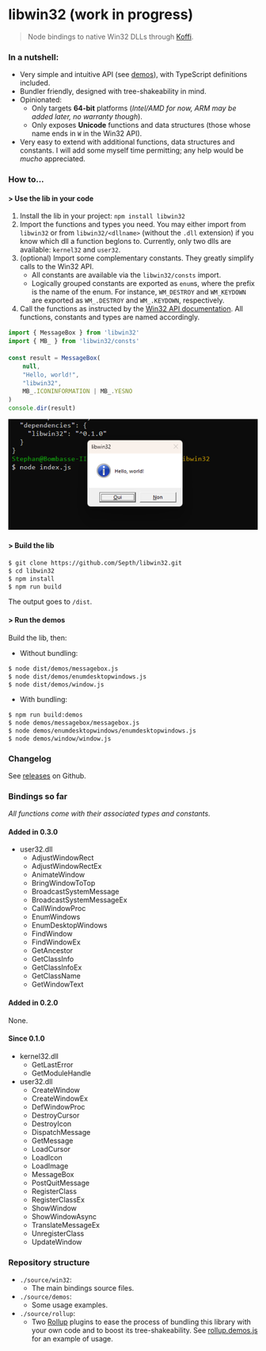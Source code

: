 # libwin32 (work in progress)
> Node bindings to native Win32 DLLs through [Koffi](https://koffi.dev).

### In a nutshell:
* Very simple and intuitive API (see [demos](./source//demos/)), with TypeScript definitions included.
* Bundler friendly, designed with tree-shakeability in mind.
* Opinionated:
    * Only targets **64-bit** platforms (*Intel/AMD for now, ARM may be added later, no warranty though*).
    * Only exposes **Unicode** functions and data structures (those whose name ends in `W` in the Win32 API).
* Very easy to extend with additional functions, data structures and constants. I will add some myself time permitting; any help would be *mucho* appreciated.


### How to...

#### > Use the lib in your code
1. Install the lib in your project: `npm install libwin32`
1. Import the functions and types you need. You may either import from `libwin32` or from `libwin32/<dllname>` (without the `.dll` extension) if you know which dll a function beglons to. Currently, only two dlls are available: `kernel32` and `user32`.
1. (optional) Import some complementary constants. They greatly simplify calls to the Win32 API.
    * All constants are available via the `libwin32/consts` import.
    * Logically grouped constants are exported as `enum`s, where the prefix is the name of the enum. For instance, `WM_DESTROY` and `WM_KEYDOWN` are exported as `WM_.DESTROY` and `WM_.KEYDOWN`, respectively.
1. Call the functions as instructed by the [Win32 API documentation](https://learn.microsoft.com/en-us/windows/win32/api/). All functions, constants and types are named accordingly.

````js
import { MessageBox } from 'libwin32'
import { MB_ } from 'libwin32/consts'

const result = MessageBox(
    null,
    "Hello, world!",
    "libwin32",
    MB_.ICONINFORMATION | MB_.YESNO
)
console.dir(result)
````

![alt text](docs/snapshot.png)

#### > Build the lib

````shell
$ git clone https://github.com/Septh/libwin32.git
$ cd libwin32
$ npm install
$ npm run build
````

The output goes to `/dist`.

#### > Run the demos
Build the lib, then:

* Without bundling:
````shell
$ node dist/demos/messagebox.js
$ node dist/demos/enumdesktopwindows.js
$ node dist/demos/window.js
````

* With bundling:
````shell
$ npm run build:demos
$ node demos/messagebox/messagebox.js
$ node demos/enumdesktopwindows/enumdesktopwindows.js
$ node demos/window/window.js
````

### Changelog
See [releases](https://github.com/Septh/libwin32/releases) on Github.

### Bindings so far
*All functions come with their associated types and constants.*

#### Added in 0.3.0
* user32.dll
    * AdjustWindowRect
    * AdjustWindowRectEx
    * AnimateWindow
    * BringWindowToTop
    * BroadcastSystemMessage
    * BroadcastSystemMessageEx
    * CallWindowProc
    * EnumWindows
    * EnumDesktopWindows
    * FindWindow
    * FindWindowEx
    * GetAncestor
    * GetClassInfo
    * GetClassInfoEx
    * GetClassName
    * GetWindowText

#### Added in 0.2.0
None.

#### Since 0.1.0
* kernel32.dll
    * GetLastError
    * GetModuleHandle
* user32.dll
    * CreateWindow
    * CreateWindowEx
    * DefWindowProc
    * DestroyCursor
    * DestroyIcon
    * DispatchMessage
    * GetMessage
    * LoadCursor
    * LoadIcon
    * LoadImage
    * MessageBox
    * PostQuitMessage
    * RegisterClass
    * RegisterClassEx
    * ShowWindow
    * ShowWindowAsync
    * TranslateMessageEx
    * UnregisterClass
    * UpdateWindow

### Repository structure
* `./source/win32`:
    * The main bindings source files.
* `./source/demos`:
    * Some usage examples.
* `./source/rollup`:
    * Two [Rollup](https://rollup.org) plugins to ease the process of bundling this library with your own code and to boost its tree-shakeability. See [rollup.demos.js](./rollup.demos.js) for an example of usage.
